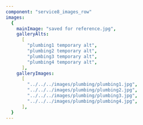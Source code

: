 ```yaml
---
component: "service8_images_row"
images:
  {
    mainImage: "saved for reference.jpg",
    galleryAlts:
      [
        "plumbing1 temporary alt",
        "plumbing2 temporary alt",
        "plumbing3 temporary alt",
        "plumbing4 temporary alt",
      ],
    galleryImages:
      [
        "../../../images/plumbing/plumbing1.jpg",
        "../../../images/plumbing/plumbing2.jpg",
        "../../../images/plumbing/plumbing3.jpg",
        "../../../images/plumbing/plumbing4.jpg",
      ],
  }
---
```


